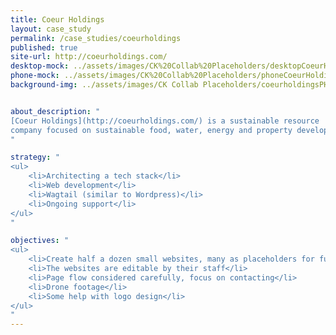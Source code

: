 ```yaml
---
title: Coeur Holdings
layout: case_study
permalink: /case_studies/coeurholdings
published: true
site-url: http://coeurholdings.com/
desktop-mock: ../assets/images/CK%20Collab%20Placeholders/desktopCoeurHoldings.png
phone-mock: ../assets/images/CK%20Collab%20Placeholders/phoneCoeurHoldings.png
background-img: ../assets/images/CK Collab Placeholders/coeurholdingsPH.jpeg


about_description: "
[Coeur Holdings](http://coeurholdings.com/) is a sustainable resource
company focused on sustainable food, water, energy and property development in North Idaho.
"

strategy: "
<ul>
    <li>Architecting a tech stack</li>
    <li>Web development</li>
    <li>Wagtail (similar to Wordpress)</li>
    <li>Ongoing support</li>
</ul>
"

objectives: "
<ul>
    <li>Create half a dozen small websites, many as placeholders for future growth</li>
    <li>The websites are editable by their staff</li>
    <li>Page flow considered carefully, focus on contacting</li>
    <li>Drone footage</li>
    <li>Some help with logo design</li>
</ul>
"
---
```

